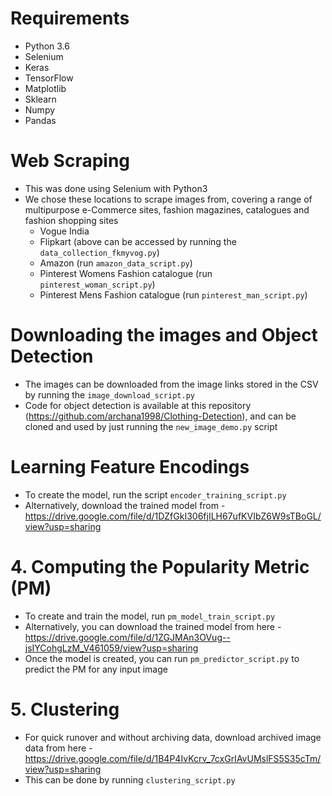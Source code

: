 # Requirements 
 - Python 3.6
 - Selenium
 - Keras
 - TensorFlow
 - Matplotlib
 - Sklearn
 - Numpy
 - Pandas

# Web Scraping
 - This was done using Selenium with Python3
 - We chose these locations to scrape images from, covering a range of multipurpose e-Commerce sites, fashion magazines, catalogues and fashion shopping sites
	 - Vogue India
	 - Flipkart
	   (above can be accessed by running the ```data_collection_fkmyvog.py```)
	 - Amazon (run ```amazon_data_script.py```)
	 - Pinterest Womens Fashion catalogue (run ```pinterest_woman_script.py```)
	 - Pinterest Mens Fashion catalogue (run ```pinterest_man_script.py```)
 
 # Downloading the images and Object Detection
 - The images can be downloaded from the image links stored in the CSV by running the ``` image_download_script.py ```
 - Code for object detection is available at this repository (https://github.com/archana1998/Clothing-Detection), and can be cloned and used by just running the ```new_image_demo.py``` script

# Learning Feature Encodings
 - To create the model, run the script `encoder_training_script.py`
 - Alternatively, download the trained model from - https://drive.google.com/file/d/1DZfGkI306fjILH67ufKVIbZ6W9sTBoGL/view?usp=sharing

# 4. Computing the Popularity Metric (PM)
 - To create and train the model, run `pm_model_train_script.py`
 - Alternatively, you can download the trained model from here - https://drive.google.com/file/d/1ZGJMAn3OVug--jsIYCohgLzM_V461059/view?usp=sharing
 - Once the model is created, you can run `pm_predictor_script.py` to predict the PM for any input image
 
 # 5. Clustering
 - For quick runover and without archiving data, download archived image data from here -  https://drive.google.com/file/d/1B4P4IvKcrv_7cxGrIAvUMslFS5S35cTm/view?usp=sharing
 - This can be done by running `clustering_script.py`

